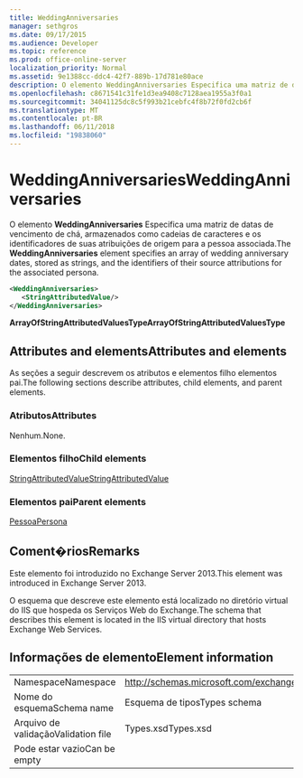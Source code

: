 ```yaml
---
title: WeddingAnniversaries
manager: sethgros
ms.date: 09/17/2015
ms.audience: Developer
ms.topic: reference
ms.prod: office-online-server
localization_priority: Normal
ms.assetid: 9e1388cc-ddc4-42f7-889b-17d781e80ace
description: O elemento WeddingAnniversaries Especifica uma matriz de datas de vencimento de chá, armazenados como cadeias de caracteres e os identificadores de suas atribuições de origem para a pessoa associada.
ms.openlocfilehash: c8671541c31fe1d3ea9408c7128aea1955a3f0a1
ms.sourcegitcommit: 34041125dc8c5f993b21cebfc4f8b72f0fd2cb6f
ms.translationtype: MT
ms.contentlocale: pt-BR
ms.lasthandoff: 06/11/2018
ms.locfileid: "19838060"
---
```

# <a name="weddinganniversaries"></a><span data-ttu-id="19c1a-103">WeddingAnniversaries</span><span class="sxs-lookup"><span data-stu-id="19c1a-103">WeddingAnniversaries</span></span>

<span data-ttu-id="19c1a-104">O elemento **WeddingAnniversaries** Especifica uma matriz de datas de vencimento de chá, armazenados como cadeias de caracteres e os identificadores de suas atribuições de origem para a pessoa associada.</span><span class="sxs-lookup"><span data-stu-id="19c1a-104">The **WeddingAnniversaries** element specifies an array of wedding anniversary dates, stored as strings, and the identifiers of their source attributions for the associated persona.</span></span> 
  
```XML
<WeddingAnniversaries>
   <StringAttributedValue/>
</WeddingAnniversaries>
```

 <span data-ttu-id="19c1a-105">**ArrayOfStringAttributedValuesType**</span><span class="sxs-lookup"><span data-stu-id="19c1a-105">**ArrayOfStringAttributedValuesType**</span></span>
## <a name="attributes-and-elements"></a><span data-ttu-id="19c1a-106">Attributes and elements</span><span class="sxs-lookup"><span data-stu-id="19c1a-106">Attributes and elements</span></span>

<span data-ttu-id="19c1a-107">As seções a seguir descrevem os atributos e elementos filho elementos pai.</span><span class="sxs-lookup"><span data-stu-id="19c1a-107">The following sections describe attributes, child elements, and parent elements.</span></span>
  
### <a name="attributes"></a><span data-ttu-id="19c1a-108">Atributos</span><span class="sxs-lookup"><span data-stu-id="19c1a-108">Attributes</span></span>

<span data-ttu-id="19c1a-109">Nenhum.</span><span class="sxs-lookup"><span data-stu-id="19c1a-109">None.</span></span>
  
### <a name="child-elements"></a><span data-ttu-id="19c1a-110">Elementos filho</span><span class="sxs-lookup"><span data-stu-id="19c1a-110">Child elements</span></span>

[<span data-ttu-id="19c1a-111">StringAttributedValue</span><span class="sxs-lookup"><span data-stu-id="19c1a-111">StringAttributedValue</span></span>](stringattributedvalue.md)
  
### <a name="parent-elements"></a><span data-ttu-id="19c1a-112">Elementos pai</span><span class="sxs-lookup"><span data-stu-id="19c1a-112">Parent elements</span></span>

[<span data-ttu-id="19c1a-113">Pessoa</span><span class="sxs-lookup"><span data-stu-id="19c1a-113">Persona</span></span>](persona.md)
  
## <a name="remarks"></a><span data-ttu-id="19c1a-114">Coment�rios</span><span class="sxs-lookup"><span data-stu-id="19c1a-114">Remarks</span></span>

<span data-ttu-id="19c1a-115">Este elemento foi introduzido no Exchange Server 2013.</span><span class="sxs-lookup"><span data-stu-id="19c1a-115">This element was introduced in Exchange Server 2013.</span></span>
  
<span data-ttu-id="19c1a-116">O esquema que descreve este elemento está localizado no diretório virtual do IIS que hospeda os Serviços Web do Exchange.</span><span class="sxs-lookup"><span data-stu-id="19c1a-116">The schema that describes this element is located in the IIS virtual directory that hosts Exchange Web Services.</span></span>
  
## <a name="element-information"></a><span data-ttu-id="19c1a-117">Informações de elemento</span><span class="sxs-lookup"><span data-stu-id="19c1a-117">Element information</span></span>

|||
|:-----|:-----|
|<span data-ttu-id="19c1a-118">Namespace</span><span class="sxs-lookup"><span data-stu-id="19c1a-118">Namespace</span></span>  <br/> |http://schemas.microsoft.com/exchange/services/2006/types  <br/> |
|<span data-ttu-id="19c1a-119">Nome do esquema</span><span class="sxs-lookup"><span data-stu-id="19c1a-119">Schema name</span></span>  <br/> |<span data-ttu-id="19c1a-120">Esquema de tipos</span><span class="sxs-lookup"><span data-stu-id="19c1a-120">Types schema</span></span>  <br/> |
|<span data-ttu-id="19c1a-121">Arquivo de validação</span><span class="sxs-lookup"><span data-stu-id="19c1a-121">Validation file</span></span>  <br/> |<span data-ttu-id="19c1a-122">Types.xsd</span><span class="sxs-lookup"><span data-stu-id="19c1a-122">Types.xsd</span></span>  <br/> |
|<span data-ttu-id="19c1a-123">Pode estar vazio</span><span class="sxs-lookup"><span data-stu-id="19c1a-123">Can be empty</span></span>  <br/> ||
   

